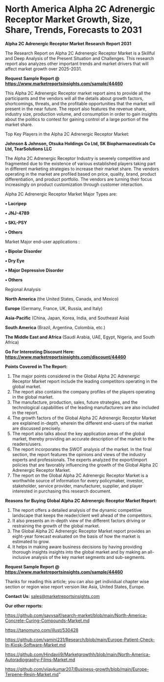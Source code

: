 # North America Alpha 2C Adrenergic Receptor Market Growth, Size, Share, Trends, Forecasts to 2031

<strong>Alpha 2C Adrenergic Receptor Market Research Report 2031</strong>

The Research Report on Alpha 2C Adrenergic Receptor Market is a Skillful and Deep Analysis of the Present Situation and Challenges. This research report also analyzes other important trends and market drivers that will affect market growth over 2025-2031.

<strong>Request Sample Report @ <a href=https://www.marketreportsinsights.com/sample/44460>https://www.marketreportsinsights.com/sample/44460</a></strong>

This Alpha 2C Adrenergic Receptor market report aims to provide all the participants and the vendors will all the details about growth factors, shortcomings, threats, and the profitable opportunities that the market will present in the near future. The report also features the revenue share, industry size, production volume, and consumption in order to gain insights about the politics to contest for gaining control of a large portion of the market share.

Top Key Players in the Alpha 2C Adrenergic Receptor Market:

<strong>Johnson & Johnson, Otsuka Holdings Co Ltd, SK Biopharmaceuticals Co Ltd, TearSolutions LLC</strong>

The Alpha 2C Adrenergic Receptor Industry is severely competitive and fragmented due to the existence of various established players taking part in different marketing strategies to increase their market share. The vendors operating in the market are profiled based on price, quality, brand, product differentiation, and product portfolio. The vendors are turning their focus increasingly on product customization through customer interaction.

Alpha 2C Adrenergic Receptor Market Major Types are:

<strong>•  Lacripep

•  JNJ-4789

•  SKL-PSY

•  Others</strong>

Market Major end-user applications :

<strong>•  Bipolar Disorder

•  Dry Eye

•  Major Depressive Disorder

•  Others</strong>

Regional Analysis

</u><strong><b>North America</b></strong> (the United States, Canada, and Mexico)

<strong><b>Europe </b></strong>(Germany, France, UK, Russia, and Italy)

<strong><b>Asia-Pacific</b></strong> (China, Japan, Korea, India, and Southeast Asia)

<strong><b>South America</b></strong> (Brazil, Argentina, Colombia, etc.)

<strong><b>The Middle East and Africa</b></strong> (Saudi Arabia, UAE, Egypt, Nigeria, and South Africa)

<strong>Go For Interesting Discount Here: <a href=https://www.marketreportsinsights.com/discount/44460>https://www.marketreportsinsights.com/discount/44460</a></strong>

<strong>Points Covered in The Report:</strong>
<ol>
  <li>The major points considered in the Global Alpha 2C Adrenergic Receptor Market report include the leading competitors operating in the global market.</li>
  <li>The report also contains the company profiles of the players operating in the global market.</li>
  <li>The manufacture, production, sales, future strategies, and the technological capabilities of the leading manufacturers are also included in the report.</li>
  <li>The growth factors of the Global Alpha 2C Adrenergic Receptor Market are explained in-depth, wherein the different end-users of the market are discussed precisely.</li>
  <li>The report also talks about the key application areas of the global market, thereby providing an accurate description of the market to the readers/users.</li>
  <li>The report incorporates the SWOT analysis of the market. In the final section, the report features the opinions and views of the industry experts and professionals. The experts analyzed the export/import policies that are favorably influencing the growth of the Global Alpha 2C Adrenergic Receptor Market.</li>
  <li>The report on the Global Alpha 2C Adrenergic Receptor Market is a worthwhile source of information for every policymaker, investor, stakeholder, service provider, manufacturer, supplier, and player interested in purchasing this research document.</li>
</ol>
<strong>Reasons for Buying Global Alpha 2C Adrenergic Receptor Market Report:</strong>

<ol>
  <li>The report offers a detailed analysis of the dynamic competitive landscape that keeps the reader/client well ahead of the competitors.</li>
  <li>It also presents an in-depth view of the different factors driving or restraining the growth of the global market.</li>
  <li>The Global Alpha 2C Adrenergic Receptor Market report provides an eight-year forecast evaluated on the basis of how the market is estimated to grow.</li>
  <li>It helps in making aware business decisions by having providing thorough insights insights into the global market and by making an all-inclusive analysis of the key market segments and sub-segments.</li>
</ol>
<strong>Request Sample Report @ <a href=https://www.marketreportsinsights.com/sample/44460>https://www.marketreportsinsights.com/sample/44460</a></strong>


Thanks for reading this article; you can also get individual chapter wise section or region wise report version like Asia, United States, Europe.

<strong>Contact Us:</strong>
sales@marketreportsinsights.com

<strong>Our other reports:</strong>

<a href=https://github.com/sayysaif/search-market/blob/main/North-America-Concrete-Curing-Compounds-Market.md>https://github.com/sayysaif/search-market/blob/main/North-America-Concrete-Curing-Compounds-Market.md</a>

<a href=https://tanomuno.com/illust/530428>https://tanomuno.com/illust/530428</a>

<a href=https://github.com/yamini231/Research/blob/main/Europe-Patient-Check-In-Kiosk-Software-Market.md>https://github.com/yamini231/Research/blob/main/Europe-Patient-Check-In-Kiosk-Software-Market.md</a>

<a href=https://github.com/Hindavii9/Marketgrowthh/blob/main/North-America-Autoradiography-Films-Market.md>https://github.com/Hindavii9/Marketgrowthh/blob/main/North-America-Autoradiography-Films-Market.md</a>

<a href=https://github.com/vijaykumar207/Business-growth/blob/main/Europe-Terpene-Resin-Market.md>https://github.com/vijaykumar207/Business-growth/blob/main/Europe-Terpene-Resin-Market.md</a>"
